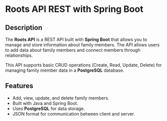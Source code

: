 # Roots API REST with Spring Boot

## Description

The **Roots API** is a REST API built with **Spring Boot** that allows you to manage and store information about family members. The API allows users to add data about family members and connect members through relationships.

This API supports basic CRUD operations (Create, Read, Update, Delete) for managing family member data in a **PostgreSQL** database.

## Features

- Add, view, update, and delete family members.
- Built with Java and Spring Boot.
- Uses **PostgreSQL** for data storage.
- JSON format for communication between client and server.
